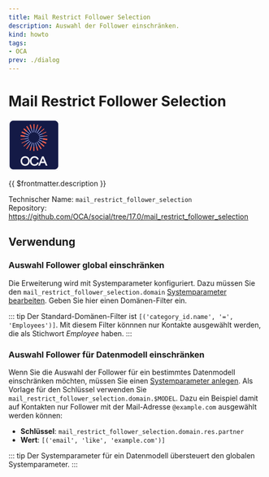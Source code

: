 ```yaml
---
title: Mail Restrict Follower Selection
description: Auswahl der Follower einschränken.
kind: howto
tags:
- OCA
prev: ./dialog
---
```

# Mail Restrict Follower Selection
![icon_oca_app](attachments/icon_oca_app.png)

{{ $frontmatter.description }}

Technischer Name: `mail_restrict_follower_selection`\
Repository: <https://github.com/OCA/social/tree/17.0/mail_restrict_follower_selection>

## Verwendung

### Auswahl Follower global einschränken

Die Erweiterung wird mit Systemparameter konfiguriert. Dazu müssen Sie den `mail_restrict_follower_selection.domain` [Systemparameter bearbeiten](Development.md#Systemparameter%20bearbeiten). Geben Sie hier einen Domänen-Filter ein.

::: tip
Der Standard-Domänen-Filter ist `[('category_id.name', '=', 'Employees')]`. Mit diesem Filter könnnen nur Kontakte ausgewählt werden, die als Stichwort *Employee* haben.
:::

### Auswahl Follower für Datenmodell einschränken

Wenn Sie die Auswahl der Follower für ein bestimmtes Datenmodell einschränken möchten, müssen Sie einen [Systemparameter anlegen](Development.md#Systemparameter%20anlegen). Als Vorlage für den Schlüssel verwenden Sie `mail_restrict_follower_selection.domain.$MODEL`. Dazu ein Beispiel damit auf Kontakten nur Follower mit der Mail-Adresse `@example.com` ausgewählt werden können:

* **Schlüssel**: `mail_restrict_follower_selection.domain.res.partner`
* **Wert**: `[('email', 'like', 'example.com')]`

::: tip
Der Systemparameter für ein Datenmodell übersteuert den globalen Systemparameter.
:::